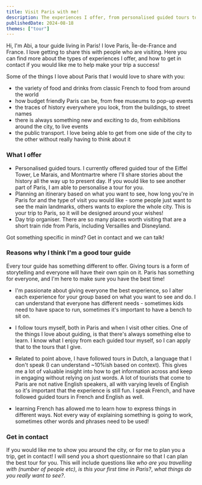 ```yaml
---
title: Visit Paris with me!
description: The experiences I offer, from personalised guided tours to planning an itinerary based on your criteria
publishedDate: 2024-08-18
themes: ["tour"]
---
```


Hi, I'm Abi, a tour guide living in Paris! I love Paris, Île-de-France and France. I love getting to share this with people who are visiting. Here you can find more about the types of experiences I offer, and how to get in contact if you would like me to help make your trip a success!

Some of the things I love about Paris that I would love to share with you:

- the variety of food and drinks from classic French to food from around the world
- how budget friendly Paris can be, from free museums to pop-up events
- the traces of history everywhere you look, from the buildings, to street names
- there is always something new and exciting to do, from exhibitions around the city, to live events
- the public transport. I love being able to get from one side of the city to the other without really having to think about it

### What I offer

- Personalised guided tours. I currently offered guided tour of the Eiffel Tower, Le Marais, and Montmartre where I'll share stories about the history all the way up to present day. If you would like to see another part of Paris, I am able to personalise a tour for you.
- Planning an itinerary based on what you want to see, how long you're in Paris for and the type of visit you would like - some people just want to see the main landmarks, others wants to explore the whole city. This is your trip to Paris, so it will be designed around your wishes!
- Day trip organiser. There are so many places worth visiting that are a short train ride from Paris, including Versailles and Disneyland.

Got something specific in mind? Get in contact and we can talk!

### Reasons why I think I'm a good tour guide

Every tour guide has something different to offer. Giving tours is a form of storytelling and everyone will have their own spin on it. Paris has something for everyone, and I'm here to make sure you have the best time!

- I'm passionate about giving everyone the best experience, so I alter each experience for your group based on what you want to see and do. I can understand that everyone has different needs - sometimes kids need to have space to run, sometimes it's important to have a bench to sit on.

- I follow tours myself, both in Paris and when I visit other cities. One of the things I love about guiding, is that there's always something else to learn. I know what I enjoy from each guided tour myself, so I can apply that to the tours that I give.

- Related to point above, I have followed tours in Dutch, a language that I don't speak (I can understand ~10%ish based on context). This gives me a lot of valuable insight into how to get information across and keep in engaging without relying on just words. A lot of tourists that come to Paris are not native English speakers, all with varying levels of English so it's important that the experience is still fun. I speak French, and have followed guided tours in French and English as well.

- learning French has allowed me to learn how to express things in different ways. Not every way of explaining something is going to work, sometimes other words and phrases need to be used!

### Get in contact

If you would like me to show you around the city, or for me to plan you a trip, get in contact! I will send you a short questionnaire so that I can plan the best tour for you. This will include questions like _who are you travelling with (number of people etc)_, _is this your first time in Paris?_, _what things do you really want to see?_.
